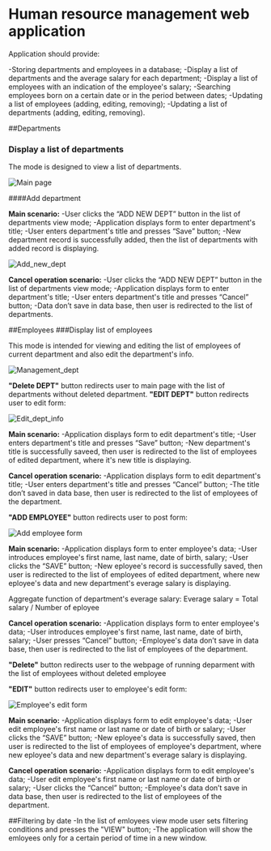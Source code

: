 # Human resource management web application

Application should provide:

-Storing departments and employees in a database;
-Display a list of departments and the average salary for each department;
-Display a list of employees with an indication of the employee's salary;
-Searching employees born on a certain date or in the period between dates;
-Updating a list of employees (adding, editing, removing);
-Updating a list of departments (adding, editing, removing).

##Departments
### Display a list of departments

The mode is designed to view a list of departments.

![Main page](mockups/main_page.png)

####Add department

**Main scenario:**
-User clicks the “ADD NEW DEPT” button in the list of departments view mode;
-Application displays form to enter department's title;
-User enters department's title and presses “Save” button;
-New department record is successfully added, then the list of departments 
with added record is displaying.

![Add_new_dept](mockups/add_new_dept.png)

**Cancel operation scenario:**
-User clicks the “ADD NEW DEPT” button in the list of departments view mode;
-Application displays form to enter department's title;
-User enters department's title and presses “Cancel” button;
-Data don’t save in data base, then user is redirected to the list of departments.

##Employees
###Display list of employees

This mode is intended for viewing and editing the list of employees of current department
and also edit the department's info.

![Management_dept](mockups/management_dep.png)
	
**"Delete DEPT"** button redirects user to main page with the list of departments without 
deleted department.
**"EDIT DEPT"** button redirects user to edit form:

![Edit_dept_info](mockups/edit_dept_info.png)

**Main scenario:**
-Application displays form to edit department's title;
-User enters department's title and presses “Save” button;
-New department's title is successfully saveed, then user is redirected to the
list of employees of edited department, where it's new title is displaying.

**Cancel operation scenario:**
-Application displays form to edit department's title;
-User enters department's title and presses “Cancel” button;
-The title don’t saved in data base, then user is redirected to the list of employees of the
department.

**"ADD EMPLOYEE"** button redirects user to post form:

![Add employee form](mockups/add_new_empl.png)

**Main scenario:**
-Application displays form to enter employee's data;
-User introduces employee's first name, last name,  date of birth, salary; 
-User clicks the “SAVE” button;
-New eployee's record is successfully saved, then user is redirected to the list
of employees of edited department, where new eployee's data and new department's 
everage salary is displaying.

Aggregate function of department's everage salary: Everage salary = Total salary  / Number of
eployee

**Cancel operation scenario:**
-Application displays form to enter employee's data;
-User introduces employee's first name, last name,  date of birth, salary; 
-User presses “Cancel” button;
-Employee's data don’t save in data base, then user is redirected to the list of employees 
of the department.

**"Delete"** button redirects user to the webpage of running deparment with the list of
employees without deleted employee 

**"EDIT"** button redirects user to employee's edit form:

![Employee's edit form](mockups/employee_detail.png)

**Main scenario:**
-Application displays form to edit employee's data;
-User edit employee's first name or last name or date of birth or salary; 
-User clicks the “SAVE” button;
-New eployee's data is successfully saved, then user is redirected to the list
of employees of employee's department, where new eployee's data and new department's 
everage salary is displaying.

**Cancel operation scenario:**
-Application displays form to edit employee's data;
-User edit employee's first name or last name or date of birth or salary; 
-User clicks the “Cancel” button;
-Employee's data don’t save in data base, then user is redirected to the list of employees
of the department.

##Filtering by date
-In the list of emloyees view mode user sets filtering conditions and presses the "VIEW"
button;
-The application will show the emloyees only for a certain period of time in a new window.
